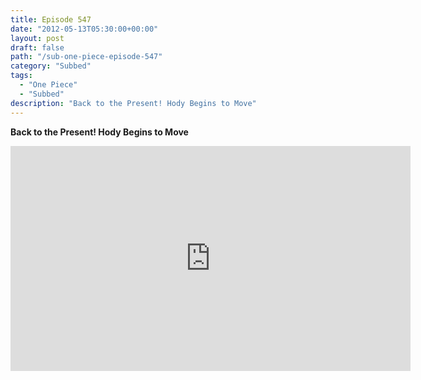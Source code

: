 ```yaml
---
title: Episode 547
date: "2012-05-13T05:30:00+00:00"
layout: post
draft: false
path: "/sub-one-piece-episode-547"
category: "Subbed"
tags:
  - "One Piece"
  - "Subbed"
description: "Back to the Present! Hody Begins to Move"
---
```


**Back to the Present! Hody Begins to Move**

<iframe width="640" height="360" src="https://www.rapidvideo.com/e/G6FRPFAGYE" frameborder="0" marginwidth=0 marginheight=0 scrolling=no allowfullscreen></iframe>

